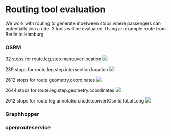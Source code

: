 # Routing tool evaluation

We work with routing to generate inbetween stops where passengers can potentially join a ride. 3 tools will be evaluated. Using an example route from Berlin to Hamburg.

### OSRM

32 stops for route.leg.step.maneuver.location
![](images/route-leg-step-maneuver-location.png "")

239 stops for route.leg.step.intersection.location
![](images/route-leg-step-intersection-location.png "")

2612 stops for route.geometry.coordinates
![](images/route-geometry-coordinates.png "")

2644 stops for route.leg.step.geometry.coordinates
![](images/route-leg-step-geometry-coordinates.png "")

2612 stops for route.leg.annotation.node.convertOsmIdToLatLong
![](images/route-leg-annotation-node-convertOsmIdToLatLong.png "")

### Graphhopper

### openrouteservice
